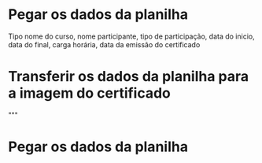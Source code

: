 # Pegar os dados da planilha 
Tipo nome do curso, nome participante, tipo de participação, data do inicio, data do final, 
carga horária, data da emissão do certificado
# Transferir os dados da planilha para a imagem do certificado
"""
# Pegar os dados da planilha 
